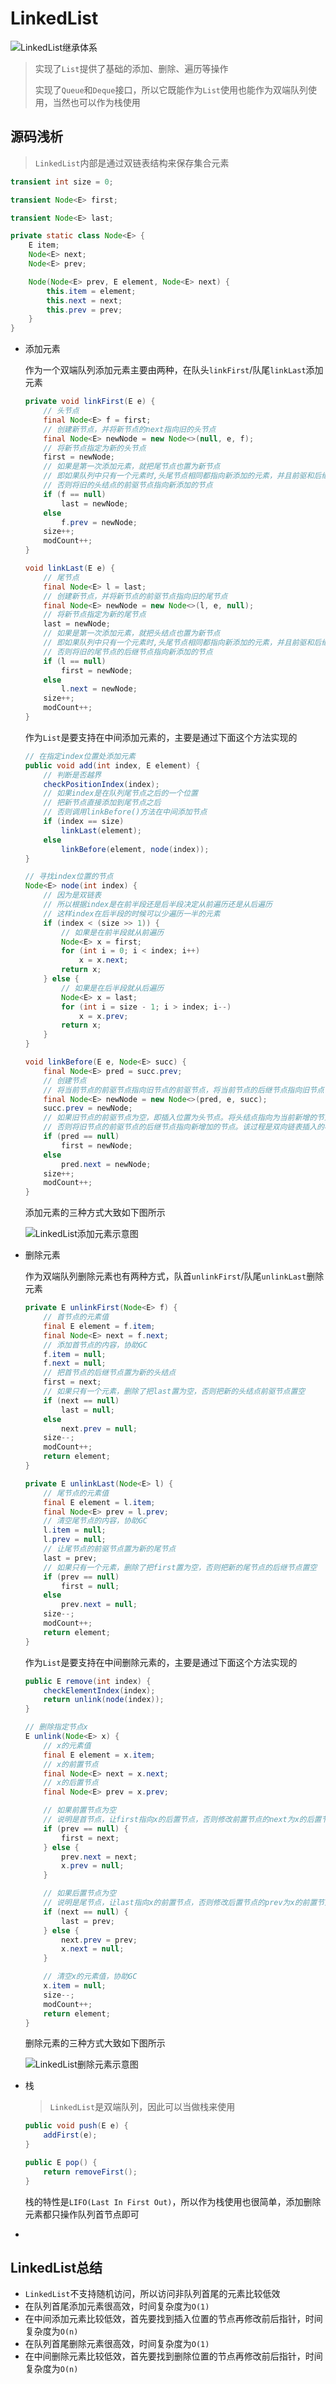 # LinkedList

![LinkedList继承体系](https://raw.githubusercontent.com/RobertoHuang/RGP-LEARNING/master/Collection/images/LinkedList%E7%BB%A7%E6%89%BF%E4%BD%93%E7%B3%BB.png)

> 实现了`List`提供了基础的添加、删除、遍历等操作
>
> 实现了`Queue`和`Deque`接口，所以它既能作为`List`使用也能作为双端队列使用，当然也可以作为栈使用

## 源码浅析

> `LinkedList`内部是通过双链表结构来保存集合元素

```java
transient int size = 0;

transient Node<E> first;

transient Node<E> last;
```

```java
private static class Node<E> {
    E item;
    Node<E> next;
    Node<E> prev;

    Node(Node<E> prev, E element, Node<E> next) {
        this.item = element;
        this.next = next;
        this.prev = prev;
    }
}
```

- 添加元素

  作为一个双端队列添加元素主要由两种，在队头`linkFirst`/队尾`linkLast`添加元素

  ```java
  private void linkFirst(E e) {
      // 头节点
      final Node<E> f = first;
      // 创建新节点，并将新节点的next指向旧的头节点
      final Node<E> newNode = new Node<>(null, e, f);
      // 将新节点指定为新的头节点
      first = newNode;
      // 如果是第一次添加元素，就把尾节点也置为新节点
      // 即如果队列中只有一个元素时,头尾节点相同都指向新添加的元素，并且前驱和后继节点都为空
      // 否则将旧的头结点的前驱节点指向新添加的节点
      if (f == null)
          last = newNode;
      else
          f.prev = newNode;
      size++;
      modCount++;
  }
  ```

  ```java
  void linkLast(E e) {
      // 尾节点
      final Node<E> l = last;
      // 创建新节点，并将新节点的前驱节点指向旧的尾节点
      final Node<E> newNode = new Node<>(l, e, null);
      // 将新节点指定为新的尾节点
      last = newNode;
      // 如果是第一次添加元素，就把头结点也置为新节点
      // 即如果队列中只有一个元素时,头尾节点相同都指向新添加的元素，并且前驱和后继节点都为空
      // 否则将旧的尾节点的后继节点指向新添加的节点
      if (l == null)
          first = newNode;
      else
          l.next = newNode;
      size++;
      modCount++;
  }
  ```

  作为`List`是要支持在中间添加元素的，主要是通过下面这个方法实现的

  ```java
  // 在指定index位置处添加元素
  public void add(int index, E element) {
      // 判断是否越界
      checkPositionIndex(index);
      // 如果index是在队列尾节点之后的一个位置
      // 把新节点直接添加到尾节点之后
      // 否则调用linkBefore()方法在中间添加节点
      if (index == size)
          linkLast(element);
      else
          linkBefore(element, node(index));
  }
  
  // 寻找index位置的节点
  Node<E> node(int index) {
      // 因为是双链表
      // 所以根据index是在前半段还是后半段决定从前遍历还是从后遍历
      // 这样index在后半段的时候可以少遍历一半的元素
      if (index < (size >> 1)) {
          // 如果是在前半段就从前遍历
          Node<E> x = first;
          for (int i = 0; i < index; i++)
              x = x.next;
          return x;
      } else {
          // 如果是在后半段就从后遍历
          Node<E> x = last;
          for (int i = size - 1; i > index; i--)
              x = x.prev;
          return x;
      }
  }
  
  void linkBefore(E e, Node<E> succ) {
      final Node<E> pred = succ.prev;
      // 创建节点
      // 将当前节点的前驱节点指向旧节点的前驱节点，将当前节点的后继节点指向旧节点
      final Node<E> newNode = new Node<>(pred, e, succ);
      succ.prev = newNode;
      // 如果旧节点的前驱节点为空，即插入位置为头节点。将头结点指向为当前新增的节点
      // 否则将旧节点的前驱节点的后继节点指向新增加的节点。该过程是双向链表插入的标准流程
      if (pred == null)
          first = newNode;
      else
          pred.next = newNode;
      size++;
      modCount++;
  }
  ```

  添加元素的三种方式大致如下图所示

  ![LinkedList添加元素示意图](https://raw.githubusercontent.com/RobertoHuang/RGP-LEARNING/master/Collection/images/LinkedList%E6%B7%BB%E5%8A%A0%E5%85%83%E7%B4%A0%E7%A4%BA%E6%84%8F%E5%9B%BE.png)

- 删除元素

  作为双端队列删除元素也有两种方式，队首`unlinkFirst`/队尾`unlinkLast`删除元素

  ```java
  private E unlinkFirst(Node<E> f) {
      // 首节点的元素值
      final E element = f.item;
      final Node<E> next = f.next;
      // 添加首节点的内容，协助GC
      f.item = null;
      f.next = null; 
      // 把首节点的后继节点置为新的头结点
      first = next;
      // 如果只有一个元素，删除了把last置为空，否则把新的头结点前驱节点置空
      if (next == null)
          last = null;
      else
          next.prev = null;
      size--;
      modCount++;
      return element;
  }
  ```

  ```java
  private E unlinkLast(Node<E> l) {
      // 尾节点的元素值
      final E element = l.item;
      final Node<E> prev = l.prev;
      // 清空尾节点的内容，协助GC
      l.item = null;
      l.prev = null; 
      // 让尾节点的前驱节点置为新的尾节点
      last = prev;
      // 如果只有一个元素，删除了把first置为空，否则把新的尾节点的后继节点置空
      if (prev == null)
          first = null;
      else
          prev.next = null;
      size--;
      modCount++;
      return element;
  }
  ```

  作为`List`是要支持在中间删除元素的，主要是通过下面这个方法实现的

  ```java
  public E remove(int index) {
      checkElementIndex(index);
      return unlink(node(index));
  }
  
  // 删除指定节点x
  E unlink(Node<E> x) {
      // x的元素值
      final E element = x.item;
      // x的前置节点
      final Node<E> next = x.next;
      // x的后置节点
      final Node<E> prev = x.prev;
  
      // 如果前置节点为空
      // 说明是首节点，让first指向x的后置节点，否则修改前置节点的next为x的后置节点
      if (prev == null) {
          first = next;
      } else {
          prev.next = next;
          x.prev = null;
      }
  
      // 如果后置节点为空
      // 说明是尾节点，让last指向x的前置节点，否则修改后置节点的prev为x的前置节点
      if (next == null) {
          last = prev;
      } else {
          next.prev = prev;
          x.next = null;
      }
  
      // 清空x的元素值，协助GC
      x.item = null;
      size--;
      modCount++;
      return element;
  }
  ```

  删除元素的三种方式大致如下图所示

  ![LinkedList删除元素示意图](https://raw.githubusercontent.com/RobertoHuang/RGP-LEARNING/master/Collection/images/LinkedList%E5%88%A0%E9%99%A4%E5%85%83%E7%B4%A0%E7%A4%BA%E6%84%8F%E5%9B%BE.png)

- 栈

  > `LinkedList`是双端队列，因此可以当做栈来使用

  ```java
  public void push(E e) {
      addFirst(e);
  }
  
  public E pop() {
      return removeFirst();
  }
  ```

  栈的特性是`LIFO(Last In First Out)`，所以作为栈使用也很简单，添加删除元素都只操作队列首节点即可

- 

## LinkedList总结

- `LinkedList`不支持随机访问，所以访问非队列首尾的元素比较低效
- 在队列首尾添加元素很高效，时间复杂度为`O(1)`
- 在中间添加元素比较低效，首先要找到插入位置的节点再修改前后指针，时间复杂度为`O(n)`
- 在队列首尾删除元素很高效，时间复杂度为`O(1)`
- 在中间删除元素比较低效，首先要找到删除位置的节点再修改前后指针，时间复杂度为`O(n)`

